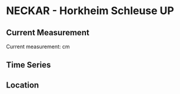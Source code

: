 # NECKAR - Horkheim Schleuse UP

## Current Measurement

Current measurement: <Value topic="rivers/pegel-online/NECKAR/Horkheim-Schleuse-UP/measurementValue"/> cm

## Time Series

<TimeSeries topic="rivers/pegel-online/NECKAR/Horkheim-Schleuse-UP/measurementValue" period="week" />

## Location

<WorldMap>
  <Marker lat="None" lon="None" labelTopic="rivers/pegel-online/NECKAR/Horkheim-Schleuse-UP/measurementValue" />
</WorldMap>
